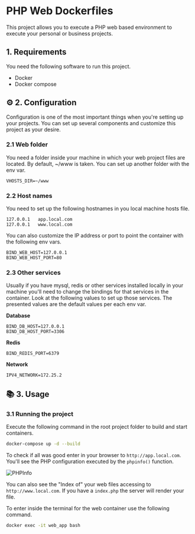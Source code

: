 # PHP Web Dockerfiles

This project allows you to execute a PHP web based environment to execute your personal or business projects.

## 1. Requirements

You need the following software to run this project.

- Docker
- Docker compose

## :gear: 2. Configuration

Configuration is one of the most important things when you're setting up your projects. You can set up several
components and customize this project as your desire.

### 2.1 Web folder

You need a folder inside your machine in which your web project files are located. By default, ~/www is taken.
You can set up another folder with the env var. 

```dotenv
VHOSTS_DIR=~/www
```

### 2.2 Host names

You need to set up the following hostnames in you local machine hosts file.

```text
127.0.0.1   app.local.com
127.0.0.1   www.local.com
```

You can also customize the IP address or port to point the container with the following env vars. 

```dotenv
BIND_WEB_HOST=127.0.0.1
BIND_WEB_HOST_PORT=80
```

### 2.3 Other services

Usually if you have mysql, redis or other services installed locally in your machine you'll need to change
the bindings for that services in the container. Look at the following values to set up those services. The
presented values are the default values per each env var.

**Database**

```dotenv
BIND_DB_HOST=127.0.0.1
BIND_DB_HOST_PORT=3306
```

**Redis**

```dotenv
BIND_REDIS_PORT=6379
```

**Network**

```dotenv
IPV4_NETWORK=172.25.2
```

## :books: 3. Usage

### 3.1 Running the project

Execute the following command in the root project folder to build and start containers.

```bash
docker-compose up -d --build
```

To check if all was good enter in your browser to `http://app.local.com`. You'll see the PHP configuration executed
by the `phpinfo()` function.

![PHPInfo](https://blog.pleets.org/img/articles/phpinfo_php_web_dockerfiles.png)

You can also see the "Index of" your web files accessing to `http://www.local.com`. If you have a `index.php` the server
will render your file.

To enter inside the terminal for the web container use the following command.

```bash
docker exec -it web_app bash
```